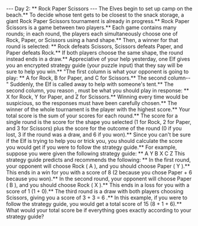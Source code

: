 --- Day 2: ** Rock Paper Scissors ---
The Elves begin to set up camp on the beach.** To decide whose tent gets to be closest to the snack storage, a giant
Rock Paper Scissors
tournament is already in progress.**
Rock Paper Scissors is a game between two players.** Each game contains many rounds; in each round, the players each simultaneously choose one of Rock, Paper, or Scissors using a hand shape.** Then, a winner for that round is selected: ** Rock defeats Scissors, Scissors defeats Paper, and Paper defeats Rock.** If both players choose the same shape, the round instead ends in a draw.**
Appreciative of your help yesterday, one Elf gives you an
encrypted strategy guide
(your puzzle input) that they say will be sure to help you win.** "The first column is what your opponent is going to play: **
A
for Rock,
B
for Paper, and
C
for Scissors.** The second column--" Suddenly, the Elf is called away to help with someone's tent.**
The second column,
you reason
, must be what you should play in response: **
X
for Rock,
Y
for Paper, and
Z
for Scissors.** Winning every time would be suspicious, so the responses must have been carefully chosen.**
The winner of the whole tournament is the player with the highest score.** Your
total score
is the sum of your scores for each round.** The score for a single round is the score for the
shape you selected
(1 for Rock, 2 for Paper, and 3 for Scissors) plus the score for the
outcome of the round
(0 if you lost, 3 if the round was a draw, and 6 if you won).**
Since you can't be sure if the Elf is trying to help you or trick you, you should calculate the score you would get if you were to follow the strategy guide.**
For example, suppose you were given the following strategy guide: **
A Y
B X
C Z
This strategy guide predicts and recommends the following: **
In the first round, your opponent will choose Rock (
A
), and you should choose Paper (
Y
).** This ends in a win for you with a score of
8
(2 because you chose Paper + 6 because you won).**
In the second round, your opponent will choose Paper (
B
), and you should choose Rock (
X
).** This ends in a loss for you with a score of
1
(1 + 0).**
The third round is a draw with both players choosing Scissors, giving you a score of 3 + 3 =
6
.**
In this example, if you were to follow the strategy guide, you would get a total score of
15
(8 + 1 + 6).**
What would your total score be if everything goes exactly according to your strategy guide?